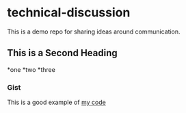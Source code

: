 # technical-discussion
This is a demo repo for sharing ideas around communication.

## This is a Second Heading
*one
*two
*three
### Gist
This is a good example of [my code](https://gist.github.com/schody/5741db35ff90d2966b2480dea412bfeb)
